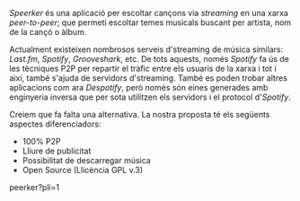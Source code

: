 _Speerker_ és una aplicació per escoltar cançons via _streaming_ en una xarxa _peer-to-peer_; que permeti escoltar temes musicals buscant per artista, nom de la cançó o àlbum.

Actualment existeixen nombrosos serveis d'streaming de música similars: _Last.fm_, _Spotify_, _Grooveshark_, etc.  De tots aquests, només _Spotify_ fa ús de les tècniques P2P per repartir el tràfic entre els usuaris de la xarxa i tot i així, també s'ajuda de servidors d'streaming. També es poden trobar altres aplicacions com ara _Despotify_, però només són eines generades amb enginyeria inversa que per sota utilitzen els servidors i el protocol d'_Spotify_.

Creiem que fa falta una alternativa. La nostra proposta té els següents aspectes diferenciadors:
  * 100% P2P
  * Lliure de publicitat
  * Possibilitat de descarregar música
  * Open Source (Llicència GPL v.3)

peerker?pli=1